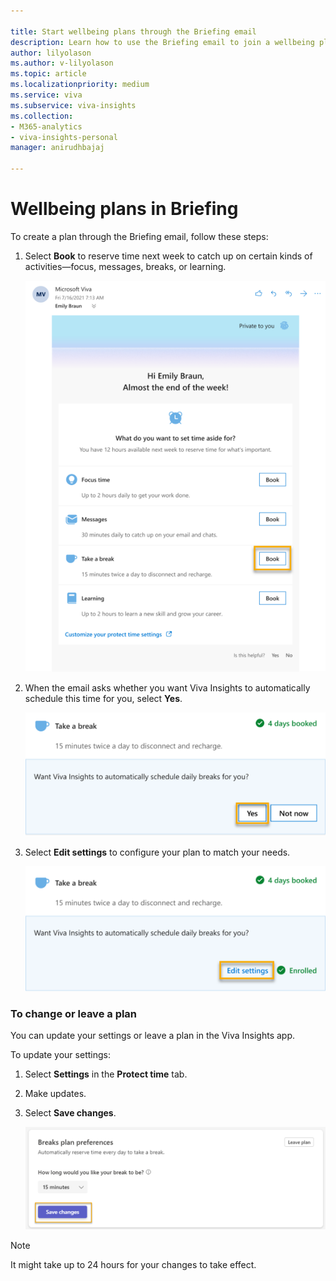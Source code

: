 ```yaml
---

title: Start wellbeing plans through the Briefing email
description: Learn how to use the Briefing email to join a wellbeing plan
author: lilyolason
ms.author: v-lilyolason
ms.topic: article
ms.localizationpriority: medium 
ms.service: viva 
ms.subservice: viva-insights 
ms.collection: 
- M365-analytics
- viva-insights-personal
manager: anirudhbajaj

---
```


# Wellbeing plans in Briefing

To create a plan through the Briefing email, follow these steps:

1. Select **Book** to reserve time next week to catch up on certain kinds of activities—focus, messages, breaks, or learning.

    ![Screenshot that shows booking time through the Briefing email.](../teams/Images/briefing-email-book.png)

2. When the email asks whether you want Viva Insights to automatically schedule this time for you, select **Yes**.

    ![Screenshot that shows selecting automatic scheduling.](../teams/Images/briefing-email-schedule.png)

3. Select **Edit settings** to configure your plan to match your needs.

    ![Screenshot that shows selecting Edit settings.](../teams/Images/briefing-email-edit-settings.png)

### To change or leave a plan

You can update your settings or leave a plan in the Viva Insights app.

To update your settings:

1. Select **Settings** in the **Protect time** tab.
2. Make updates.
3. Select **Save changes**.

    ![Screenshot that shows Breaks plan preferences and selecting Save changes.](../teams/Images/breaks-plan-preferences.png)

>[!Note]
> It might take up to 24 hours for your changes to take effect.